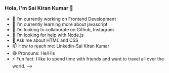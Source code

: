 ### Hola, I'm Sai Kiran Kumar 👋

- 🔭 I’m currently working on Frontend Development
- 🌱 I’m currently learning more about javascript
- 👯 I’m looking to collaborate on Github, Instagram.
- 🤔 I’m looking for help with Node.js
- 💬 Ask me about HTML and CSS
- 📫 How to reach me: Linkedin-Sai Kiran Kumar
- 😄 Pronouns: He/His
- ⚡ Fun fact: I like to spend time with friends and want to travel all over the world. 
-->
